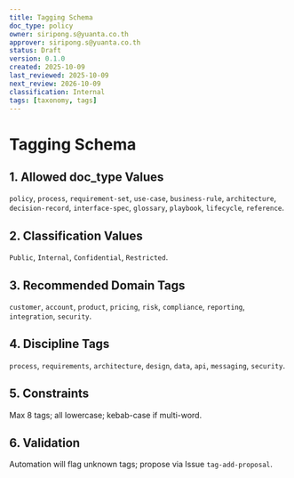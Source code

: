 ```yaml
---
title: Tagging Schema
doc_type: policy
owner: siripong.s@yuanta.co.th
approver: siripong.s@yuanta.co.th
status: Draft
version: 0.1.0
created: 2025-10-09
last_reviewed: 2025-10-09
next_review: 2026-10-09
classification: Internal
tags: [taxonomy, tags]
---
```


# Tagging Schema

## 1. Allowed doc_type Values
`policy`, `process`, `requirement-set`, `use-case`, `business-rule`, `architecture`, `decision-record`, `interface-spec`, `glossary`, `playbook`, `lifecycle`, `reference`.

## 2. Classification Values
`Public`, `Internal`, `Confidential`, `Restricted`.

## 3. Recommended Domain Tags
`customer`, `account`, `product`, `pricing`, `risk`, `compliance`, `reporting`, `integration`, `security`.

## 4. Discipline Tags
`process`, `requirements`, `architecture`, `design`, `data`, `api`, `messaging`, `security`.

## 5. Constraints
Max 8 tags; all lowercase; kebab-case if multi-word.

## 6. Validation
Automation will flag unknown tags; propose via Issue `tag-add-proposal`.
